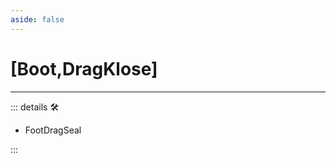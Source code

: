 ```yaml
---
aside: false
---
```

# <py>[Boot,DragKlose]</py>

---

<!-- =================================================== -->
<!-- =================================================== -->
<!-- =================================================== -->
<!-- =================================================== -->
<!-- =================================================== -->
::: details 🛠

- FootDragSeal

:::
